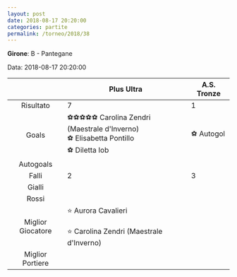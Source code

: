 ```yaml
---
layout: post
date: 2018-08-17 20:20:00
categories: partite
permalink: /torneo/2018/38
---
```

**Girone**: B - Pantegane

Data: 2018-08-17 20:20:00

| | Plus Ultra | A.S. Tronze |
|:-----:|-----|-----|
Risultato|7|1
Goals|⚽⚽⚽⚽⚽ Carolina Zendri (Maestrale d'Inverno)<br/>⚽ Elisabetta Pontillo <br/>⚽ Diletta Iob|⚽   Autogol<br/>
Autogoals||
Falli|2|3
Gialli||
Rossi||
Miglior Giocatore|⭐ Aurora Cavalieri<br/><br/>⭐ Carolina Zendri (Maestrale d'Inverno)<br/>|
Miglior Portiere||